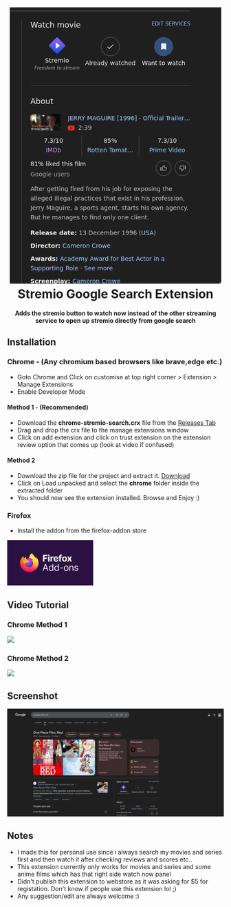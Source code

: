 <h1 align="center">
  <img alt="Stremio Google Search Extension" src="assets/pic-selected-250823-1707-50.png" />
  <br>
  Stremio Google Search Extension
</h1>

<p align="center">
  <strong>Adds the stremio button to watch now instead of the other streaming service to open up stremio directly from google search
</strong>
</p>

## Installation
### Chrome - (Any chromium based browsers like brave,edge etc.)
* Goto Chrome and Click on customise at top right corner > Extension > Manage Extensions
* Enable Developer Mode
#### Method 1 - (Recommended)
* Download the **chrome-stremio-search.crx** file from the [Releases Tab](https://github.com/athuld/stremio-google-search-extension/releases/tag/latest)
* Drag and drop the crx file to the manage extensions window
* Click on add extension and click on trust extension on the extension review option that comes up (look at video if confused)
#### Method 2
* Download the zip file for the project and extract it. [Download](https://github.com/athuld/stremio-google-search-extension/archive/refs/heads/main.zip)
* Click on Load unpacked and select the **chrome** folder inside the extracted folder
* You should now see the extension installed. Browse and Enjoy :)
### Firefox
* Install the addon from the firefox-addon store
<p><a target="_blank" href="https://addons.mozilla.org/en-US/firefox/addon/stremio-google-search/" title="Stremio Google Search"><img src="assets/firefoxaddon.png" width="200"/></a></p>

## Video Tutorial
### Chrome Method 1
![](assets/stremio-search-crx.gif)
### Chrome Method 2
![](assets/stremio-seach-extension.gif)

## Screenshot
![](assets/pic-selected-250823-1711-34.png)

## Notes
* I made this for personal use since i always search my movies and series first and then watch it after checking reviews and scores etc..
* This extension currently only works for movies and series and some anime films which has that right side watch now panel
* Didn't publish this extension to webstore as it was asking for $5 for registation. Don't know if people use this extension lol ;)
* Any suggestion/edit are always welcome :)

